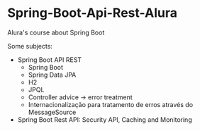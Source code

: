 # Spring-Boot-Api-Rest-Alura
Alura's course about Spring Boot

Some subjects:
* Spring Boot API REST
  * Spring Boot
  * Spring Data JPA
  * H2
  * JPQL
  * Controller advice -> error treatment
  * Internacionalização para tratamento de erros através do MessageSource
* Spring Boot Rest API: Security API, Caching and Monitoring

